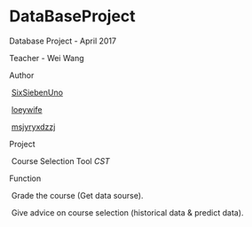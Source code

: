 # DataBaseProject



Database Project - April 2017



Teacher - Wei Wang

Author

​	[SixSiebenUno](https://github.com/SixSIebenUno) 

​	[loeywife](https://github.com/loeywife) 

​	[msjyryxdzzj](https://github.com/msjyryxdzzj) 



Project

​	Course Selection Tool  $CST$



Function

​	Grade the course (Get data sourse).

​	Give advice on course selection (historical data & predict data).

